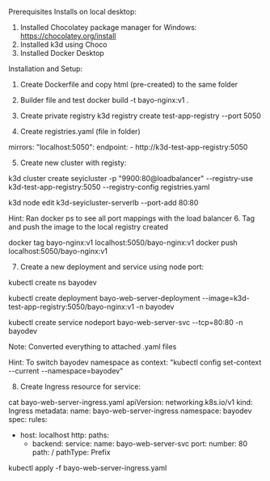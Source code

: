 Prerequisites Installs on local desktop:
1. Installed Chocolatey package manager for Windows:
   https://chocolatey.org/install
3. Installed k3d using Choco
4. Installed Docker Desktop

Installation and Setup:
1. Create Dockerfile and copy html (pre-created) to the same folder

2. Builder file and test
docker build -t bayo-nginx:v1 .

3. Create private registry
k3d registry create test-app-registry --port 5050

4. Create registries.yaml (file in folder)

mirrors:
"localhost:5050":
    endpoint:
      - http://k3d-test-app-registry:5050

5. Create new cluster with registy:

k3d cluster create seyicluster -p "9900:80@loadbalancer" --registry-use k3d-test-app-registry:5050 --registry-config registries.yaml

k3d node edit k3d-seyicluster-serverlb --port-add 80:80

Hint: Ran docker ps to see all port mappings with the load balancer
6. Tag and push the image to the local registry created

docker tag bayo-nginx:v1 localhost:5050/bayo-nginx:v1
docker push localhost:5050/bayo-nginx:v1

7. Create a new deployment and service using node port:

kubectl create ns bayodev

kubectl create deployment bayo-web-server-deployment --image=k3d-test-app-registry:5050/bayo-nginx:v1 -n bayodev

kubectl create service nodeport bayo-web-server-svc --tcp=80:80 -n bayodev

Note: Converted everything to attached .yaml files

Hint: To switch bayodev namespace as context: "kubectl config set-context --current --namespace=bayodev"

8. Create Ingress resource for service:

cat bayo-web-server-ingress.yaml
apiVersion: networking.k8s.io/v1
kind: Ingress
metadata:
  name: bayo-web-server-ingress
  namespace: bayodev
spec:
  rules:
  - host: localhost
    http:
      paths:
      - backend:
          service:
            name: bayo-web-server-svc
            port:
              number: 80
        path: /
        pathType: Prefix

kubectl apply -f bayo-web-server-ingress.yaml
